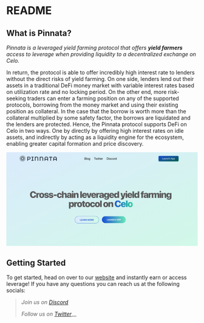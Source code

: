 # README

## What is Pinnata?

_Pinnata is a leveraged yield farming protocol that offers **yield farmers** access to leverage when providing liquidity to a decentralized exchange on Celo._&#x20;

In return, the protocol is able to offer incredibly high interest rate to lenders without the direct risks of yield farming. On one side, lenders lend out their assets in a traditional DeFi money market with variable interest rates based on utilization rate and no locking period. On the other end, more risk-seeking traders can enter a farming position on any of the supported protocols, borrowing from the money market and using their existing position as collateral. In the case that the borrow is worth more than the collateral multiplied by some safety factor, the borrows are liquidated and the lenders are protected. Hence, the Pinnata protocol supports DeFi on Celo in two ways. One by directly by offering high interest rates on idle assets, and indirectly by acting as a liquidity engine for the ecosystem, enabling greater capital formation and price discovery.

![](<.gitbook/assets/Screen Shot 2021-12-29 at 6.13.50 PM.png>)

## Getting Started <a href="#8698" id="8698"></a>

To get started, head on over to our [website](https://dahlia.finance) and instantly earn or access leverage! If you have any questions you can reach us at the following socials:

> _Join us on_ [_Discord_](https://discord.gg/YVJycuqk)
>
> _Follow us on_ [_Twitter_](https://twitter.com/dahliafinance)__



